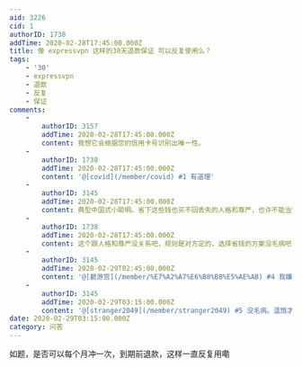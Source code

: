 ```yaml
---
aid: 3226
cid: 1
authorID: 1738
addTime: 2020-02-28T17:45:00.000Z
title: 像 expressvpn 这样的30天退款保证 可以反复使用么？
tags:
    - '30'
    - expressvpn
    - 退款
    - 反复
    - 保证
comments:
    -
        authorID: 3157
        addTime: 2020-02-28T17:45:00.000Z
        content: 我想它会根据您的信用卡号识别出唯一性。
    -
        authorID: 1738
        addTime: 2020-02-28T17:45:00.000Z
        content: '@[covid](/member/covid) #1 有道理'
    -
        authorID: 3145
        addTime: 2020-02-28T17:45:00.000Z
        content: 典型中国式小聪明。省下这些钱也买不回丢失的人格和尊严，也许不能当饭吃，但可以让你活成人，而不是行尸走肉。
    -
        authorID: 1738
        addTime: 2020-02-28T17:45:00.000Z
        content: 这个跟人格和尊严没关系吧，规则是对方定的，选择省钱的方案没毛病吧
    -
        authorID: 3145
        addTime: 2020-02-29T02:45:00.000Z
        content: '@[碧游宫](/member/%E7%A2%A7%E6%B8%B8%E5%AE%AB) #4 我嫌弃中国的月亮不圆。'
    -
        authorID: 3145
        addTime: 2020-02-29T03:15:00.000Z
        content: '@[stranger2049](/member/stranger2049) #5 没毛病。温饱才是第一需求。'
date: 2020-02-29T03:15:00.000Z
category: 问答
---
```


如题，是否可以每个月冲一次，到期前退款，这样一直反复用嘞
